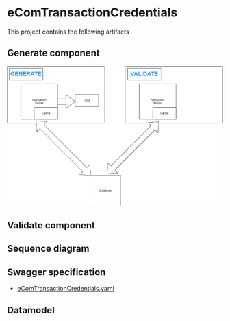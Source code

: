 # eComTransactionCredentials

This project contains the following artifacts

## Generate component
![Generate](Diagrams%2FLogicalDiagram.png)

## Validate component


## Sequence diagram

## Swagger specification
- [eComTransactionCredentials.yaml](eComTransactionCredentials.yaml)

## Datamodel